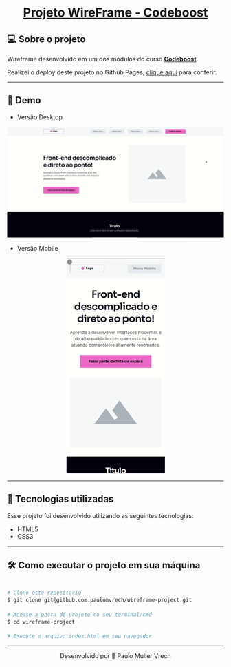 <h1 align="center">
    <a href="https://paulomvrech.github.io/wireframe-project/" target="_blank">Projeto WireFrame - Codeboost</a>
</h1>

## 💻 Sobre o projeto
Wireframe desenvolvido em um dos módulos do curso **[Codeboost](https://codeboost.com.br/)**.

Realizei o deploy deste projeto no Github Pages, [clique aqui](https://paulomvrech.github.io/wireframe-project/) para conferir.

---

## 👀 Demo
- Versão Desktop
<div align="center">
  <img alt="GIF" src="./public/wireframe-desk.gif" width="650">  
</div>

- Versão Mobile
<div align="center">
  <img alt="GIF" src="./public/wireframe-mobile.gif" height="500">  
</div>


---

## 🚀 Tecnologias utilizadas

Esse projeto foi desenvolvido utilizando as seguintes tecnologias:

- HTML5
- CSS3

---

## 🛠 Como executar o projeto em sua máquina

```bash

# Clone este repositório
$ git clone git@github.com:paulomvrech/wireframe-project.git

# Acesse a pasta do projeto no seu terminal/cmd
$ cd wireframe-project

# Execute o arquivo index.html em seu navegador


```

---

<p align="center">Desenvolvido por 👏 Paulo Muller Vrech</p>